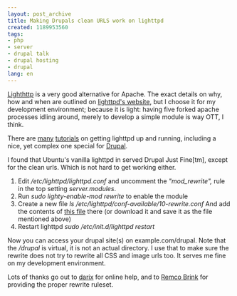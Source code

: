 ```yaml
---
layout: post_archive
title: Making Drupals clean URLS work on lighttpd
created: 1189953560
tags:
- php
- server
- drupal talk
- drupal hosting
- drupal
lang: en
---
```

<a href="http://www.lighttpd.net">Lighthttp</a> is a very good alternative for Apache. The exact details on why, how and when are outlined on <a href="http://www.lighttpd.net/benchmark">lighttpd's website</a>, but I choose it for my development environment; because it is light: having five forked apache processes idling around, merely to develop a simple module is way OTT, I think.

There are <a href="http://trac.lighttpd.net/trac/wiki/TutorialInstallation">many</a> <a href="http://www.howtoforge.com/lighttpd_mysql_php_debian_etch">tutorials</a> on getting lighttpd up and running, including a nice, yet complex one special for <a href="http://www.morphir.com/Lighttpd-Install-and-configuration-for-Drupal-with-clean-url">Drupal</a>.

I found that Ubuntu's vanilla lighttpd in served Drupal Just Fine[tm], except for the clean urls. Which is not hard to get working either.

1. Edit _/etc/lighttpd/lighttpd.conf_ and uncomment the _"mod\_rewrite",_ rule in the top setting _server.modules_.
2. Run _sudo lighty-enable-mod rewrite_ to enable the module
3. Create a new file _ls /etc/lighttpd/conf-available/10-rewrite.conf_ And add the contents of <a href="http://webschuur.com/sites/webschuur.com/files/10-rewrite.conf_.txt">this file</a> there (or download it and save it as the file mentioned above)
4. Restart lighttpd _sudo /etc/init.d/lighttpd restart_

Now you can access your drupal site(s) on example.com/drupal. Note that the _/drupal_ is virtual, it is not an actual directory. I use that to make sure the rewrite does not try to rewrite all CSS and image urls too.
It serves me fine on my development environment.

Lots of thanks go out to <a href="http://pixel.global-banlist.de">darix</a> for online help, and to <a href="http://rc6.org/">Remco Brink</a> for providing the proper rewrite ruleset.

